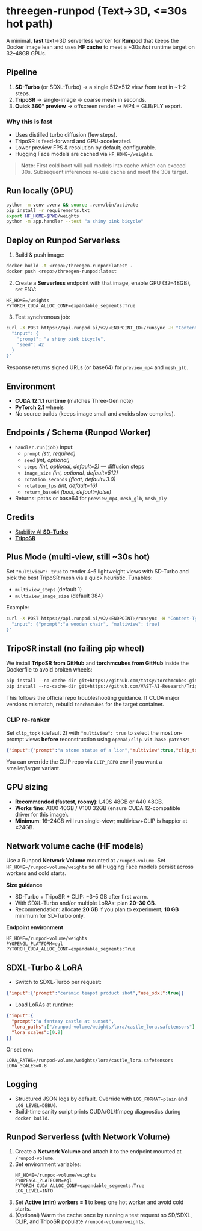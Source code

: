 # threegen-runpod (Text→3D, <=30s hot path)

A minimal, **fast** text→3D serverless worker for **Runpod** that keeps the Docker image lean and uses **HF cache** to meet a ~30s *hot* runtime target on 32–48GB GPUs.

## Pipeline
1) **SD-Turbo** (or SDXL-Turbo) → a single 512×512 view from text in ~1–2 steps.
2) **TripoSR** → single-image → coarse **mesh** in seconds.
3) **Quick 360° preview** → offscreen render → MP4 + GLB/PLY export.

### Why this is fast
- Uses distilled turbo diffusion (few steps).
- TripoSR is feed-forward and GPU-accelerated.
- Lower preview FPS & resolution by default; configurable.
- Hugging Face models are cached via `HF_HOME=/weights`.

> **Note**: First cold boot will pull models into cache which can exceed 30s. Subsequent inferences re-use cache and meet the 30s target.

## Run locally (GPU)
```bash
python -m venv .venv && source .venv/bin/activate
pip install -r requirements.txt
export HF_HOME=$PWD/weights
python -m app.handler --test "a shiny pink bicycle"
```

## Deploy on Runpod Serverless
1. Build & push image:
```bash
docker build -t <repo>/threegen-runpod:latest .
docker push <repo>/threegen-runpod:latest
```
2. Create a **Serverless** endpoint with that image, enable GPU (32–48GB), set ENV:
```
HF_HOME=/weights
PYTORCH_CUDA_ALLOC_CONF=expandable_segments:True
```
3. Test synchronous job:
```bash
curl -X POST https://api.runpod.ai/v2/<ENDPOINT_ID>/runsync -H "Content-Type: application/json" -d '{
  "input": {
    "prompt": "a shiny pink bicycle",
    "seed": 42
  }
}'
```
Response returns signed URLs (or base64) for `preview_mp4` and `mesh_glb`.

## Environment
- **CUDA 12.1.1 runtime** (matches Three-Gen note)
- **PyTorch 2.1** wheels
- No source builds (keeps image small and avoids slow compiles).

## Endpoints / Schema (Runpod Worker)
- `handler.run(job)` input:
  - `prompt` *(str, required)*
  - `seed` *(int, optional)*
  - `steps` *(int, optional, default=2)*  — diffusion steps
  - `image_size` *(int, optional, default=512)*
  - `rotation_seconds` *(float, default=3.0)*
  - `rotation_fps` *(int, default=16)*
  - `return_base64` *(bool, default=false)*
- Returns: paths or base64 for `preview_mp4`, `mesh_glb`, `mesh_ply`

## Credits
- [Stability AI **SD‑Turbo**](https://huggingface.co/stabilityai/sd-turbo)
- [**TripoSR**](https://github.com/VAST-AI-Research/TripoSR)



## Plus Mode (multi-view, still ~30s hot)
Set `"multiview": true` to render 4–5 lightweight views with SD‑Turbo and pick the best TripoSR mesh via a quick heuristic. Tunables:
- `multiview_steps` (default 1)
- `multiview_image_size` (default 384)

Example:
```bash
curl -X POST https://api.runpod.ai/v2/<ENDPOINT>/runsync -H "Content-Type: application/json" -d '{
  "input": {"prompt":"a wooden chair", "multiview": true}
}'
```

## TripoSR install (no failing pip wheel)
We install **TripoSR from GitHub** and **torchmcubes from GitHub** inside the Dockerfile to avoid broken wheels:
```Dockerfile
pip install --no-cache-dir git+https://github.com/tatsy/torchmcubes.git
pip install --no-cache-dir git+https://github.com/VAST-AI-Research/TripoSR.git
```
This follows the official repo troubleshooting guidance. If CUDA major versions mismatch, rebuild `torchmcubes` for the target container.


### CLIP re-ranker
Set `clip_topk` (default 2) with `"multiview": true` to select the most on-prompt views **before** reconstruction using `openai/clip-vit-base-patch32`:
```json
{"input":{"prompt":"a stone statue of a lion","multiview":true,"clip_topk":2}}
```
You can override the CLIP repo via `CLIP_REPO` env if you want a smaller/larger variant.


## GPU sizing
- **Recommended (fastest, roomy)**: L40S 48GB or A40 48GB.
- **Works fine**: A100 40GB / V100 32GB (ensure CUDA 12-compatible driver for this image).
- **Minimum**: 16–24GB will run single-view; multiview+CLIP is happier at ≥24GB.

## Network volume cache (HF models)
Use a Runpod **Network Volume** mounted at `/runpod-volume`. Set `HF_HOME=/runpod-volume/weights` so all Hugging Face models persist across workers and cold starts.

**Size guidance**
- SD‑Turbo + TripoSR + CLIP: ~3–5 GB after first warm.
- With SDXL‑Turbo and/or multiple LoRAs: plan **20–30 GB**.
- Recommendation: allocate **20 GB** if you plan to experiment; **10 GB** minimum for SD‑Turbo only.

**Endpoint environment**
```
HF_HOME=/runpod-volume/weights
PYOPENGL_PLATFORM=egl
PYTORCH_CUDA_ALLOC_CONF=expandable_segments:True
```

## SDXL‑Turbo & LoRA
- Switch to SDXL‑Turbo per request:
```json
{"input":{"prompt":"ceramic teapot product shot","use_sdxl":true}}
```
- Load LoRAs at runtime:
```json
{"input":{
  "prompt":"a fantasy castle at sunset",
  "lora_paths":["/runpod-volume/weights/lora/castle_lora.safetensors"],
  "lora_scales":[0.8]
}}
```
Or set env:
```
LORA_PATHS=/runpod-volume/weights/lora/castle_lora.safetensors
LORA_SCALES=0.8
```

## Logging
- Structured JSON logs by default. Override with `LOG_FORMAT=plain` and `LOG_LEVEL=DEBUG`.
- Build-time sanity script prints CUDA/GL/ffmpeg diagnostics during `docker build`.


## Runpod Serverless (with Network Volume)
1) Create a **Network Volume** and attach it to the endpoint mounted at `/runpod-volume`.
2) Set environment variables:
   ```
   HF_HOME=/runpod-volume/weights
   PYOPENGL_PLATFORM=egl
   PYTORCH_CUDA_ALLOC_CONF=expandable_segments:True
   LOG_LEVEL=INFO
   ```
3) Set **Active (min) workers = 1** to keep one hot worker and avoid cold starts.
4) (Optional) Warm the cache once by running a test request so SD/SDXL, CLIP, and TripoSR populate `/runpod-volume/weights`.
